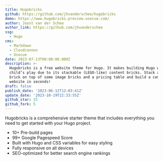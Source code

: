 ```yaml
---
title: Hugobricks
github: https://github.com/jhvanderschee/hugobricks
demo: https://www.hugobricks.preview.usecue.com/
author: Joost van der Schee
author_link: https://github.com/jhvanderschee
ssg:
  - Hugo
cms:
  - Markdown
  - Cloudcannon
  - Usecue
date: 2023-07-13T00:00:00.000Z
description: >-
  Hugobricks is a free website theme for Hugo. It makes building Hugo websites
  child’s play due to its stackable (LEGO-like) content bricks. Stack an intro
  brick on top of some image bricks and a pricing table and build a complete
  website in seconds!
draft: false
publish_date: '2023-06-12T12:03:41Z'
update_date: '2023-10-19T22:33:55Z'
github_star: 25
github_fork: 5
---
```


Hugobricks is a comprehensive starter theme that includes everything you need to get started with your Hugo project.

- 10+ Pre-build pages
- 99+ Google Pagespeed Score
- Built with Hugo and CSS variables for easy styling
- Fully responsive on all devices
- SEO-optimized for better search engine rankings
